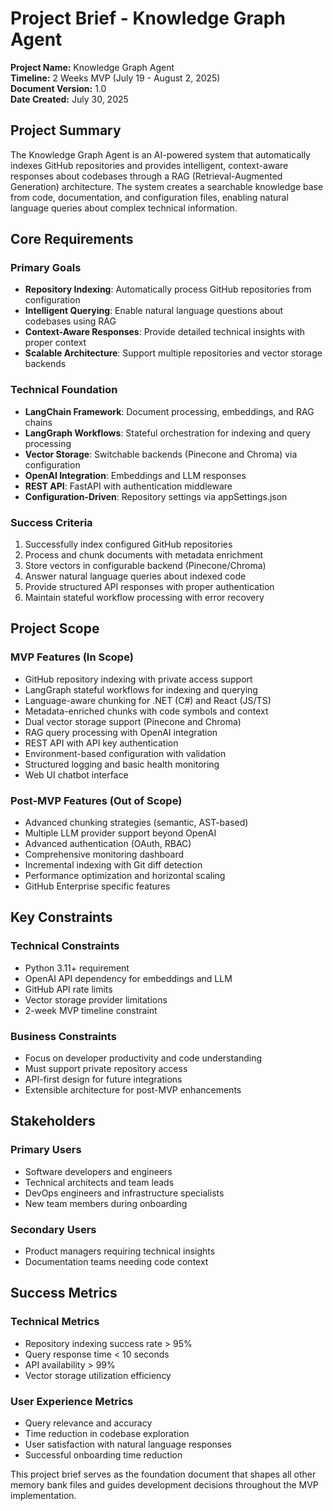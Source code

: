 # Project Brief - Knowledge Graph Agent

**Project Name:** Knowledge Graph Agent  
**Timeline:** 2 Weeks MVP (July 19 - August 2, 2025)  
**Document Version:** 1.0  
**Date Created:** July 30, 2025  

## Project Summary

The Knowledge Graph Agent is an AI-powered system that automatically indexes GitHub repositories and provides intelligent, context-aware responses about codebases through a RAG (Retrieval-Augmented Generation) architecture. The system creates a searchable knowledge base from code, documentation, and configuration files, enabling natural language queries about complex technical information.

## Core Requirements

### Primary Goals
- **Repository Indexing**: Automatically process GitHub repositories from configuration
- **Intelligent Querying**: Enable natural language questions about codebases using RAG
- **Context-Aware Responses**: Provide detailed technical insights with proper context
- **Scalable Architecture**: Support multiple repositories and vector storage backends

### Technical Foundation
- **LangChain Framework**: Document processing, embeddings, and RAG chains
- **LangGraph Workflows**: Stateful orchestration for indexing and query processing
- **Vector Storage**: Switchable backends (Pinecone and Chroma) via configuration
- **OpenAI Integration**: Embeddings and LLM responses
- **REST API**: FastAPI with authentication middleware
- **Configuration-Driven**: Repository settings via appSettings.json

### Success Criteria
1. Successfully index configured GitHub repositories
2. Process and chunk documents with metadata enrichment
3. Store vectors in configurable backend (Pinecone/Chroma)
4. Answer natural language queries about indexed code
5. Provide structured API responses with proper authentication
6. Maintain stateful workflow processing with error recovery

## Project Scope

### MVP Features (In Scope)
- GitHub repository indexing with private access support
- LangGraph stateful workflows for indexing and querying
- Language-aware chunking for .NET (C#) and React (JS/TS)
- Metadata-enriched chunks with code symbols and context
- Dual vector storage support (Pinecone and Chroma)
- RAG query processing with OpenAI integration
- REST API with API key authentication
- Environment-based configuration with validation
- Structured logging and basic health monitoring
- Web UI chatbot interface

### Post-MVP Features (Out of Scope)
- Advanced chunking strategies (semantic, AST-based)
- Multiple LLM provider support beyond OpenAI
- Advanced authentication (OAuth, RBAC)
- Comprehensive monitoring dashboard
- Incremental indexing with Git diff detection
- Performance optimization and horizontal scaling
- GitHub Enterprise specific features

## Key Constraints

### Technical Constraints
- Python 3.11+ requirement
- OpenAI API dependency for embeddings and LLM
- GitHub API rate limits
- Vector storage provider limitations
- 2-week MVP timeline constraint

### Business Constraints
- Focus on developer productivity and code understanding
- Must support private repository access
- API-first design for future integrations
- Extensible architecture for post-MVP enhancements

## Stakeholders

### Primary Users
- Software developers and engineers
- Technical architects and team leads
- DevOps engineers and infrastructure specialists
- New team members during onboarding

### Secondary Users
- Product managers requiring technical insights
- Documentation teams needing code context

## Success Metrics

### Technical Metrics
- Repository indexing success rate > 95%
- Query response time < 10 seconds
- API availability > 99%
- Vector storage utilization efficiency

### User Experience Metrics
- Query relevance and accuracy
- Time reduction in codebase exploration
- User satisfaction with natural language responses
- Successful onboarding time reduction

This project brief serves as the foundation document that shapes all other memory bank files and guides development decisions throughout the MVP implementation.
